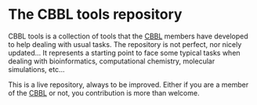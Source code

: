 # The CBBL tools repository

CBBL tools is a collection of tools that the [CBBL](https://mon.uvic.cat/cbbl) members have developed to help dealing with usual tasks. The repository is not perfect, nor nicely updated... It represents a starting point to face some typical tasks when dealing with bioinformatics, computational chemistry, molecular simulations, etc...

This is a live repository, always to be improved. Either if you are a member of the [CBBL](https://mon.uvic.cat/cbbl) or not, you contribution is more than welcome.

